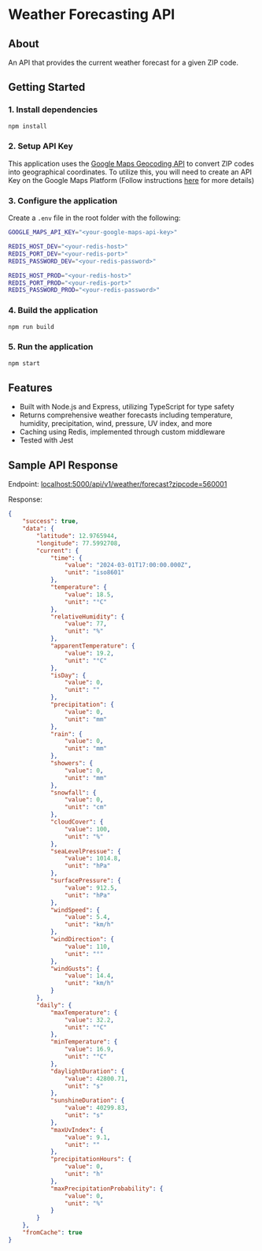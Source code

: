 # Weather Forecasting API

## About

An API that provides the current weather forecast for a given ZIP code.

## Getting Started

### 1. Install dependencies

```bash
npm install
```

### 2. Setup API Key

This application uses the
[Google Maps Geocoding API](https://developers.google.com/maps/documentation/geocoding/requests-geocoding)
to convert ZIP codes into geographical coordinates. To utilize this, you will need to create an API
Key on the Google Maps Platform (Follow instructions
[here](https://developers.google.com/maps/documentation/geocoding/get-api-key) for more details)

### 3. Configure the application

Create a `.env` file in the root folder with the following:

```bash
GOOGLE_MAPS_API_KEY="<your-google-maps-api-key>"

REDIS_HOST_DEV="<your-redis-host>"
REDIS_PORT_DEV="<your-redis-port>"
REDIS_PASSWORD_DEV="<your-redis-password>"

REDIS_HOST_PROD="<your-redis-host>"
REDIS_PORT_PROD="<your-redis-port>"
REDIS_PASSWORD_PROD="<your-redis-password>"
```

### 4. Build the application

```bash
npm run build
```

### 5. Run the application

```bash
npm start
```

## Features

- Built with Node.js and Express, utilizing TypeScript for type safety
- Returns comprehensive weather forecasts including temperature, humidity, precipitation, wind,
  pressure, UV index, and more
- Caching using Redis, implemented through custom middleware
- Tested with Jest

## Sample API Response

Endpoint:
[localhost:5000/api/v1/weather/forecast?zipcode=560001](http://localhost:5000/api/v1/weather/forecast?zipcode=560001)

Response:

```json
{
	"success": true,
	"data": {
		"latitude": 12.9765944,
		"longitude": 77.5992708,
		"current": {
			"time": {
				"value": "2024-03-01T17:00:00.000Z",
				"unit": "iso8601"
			},
			"temperature": {
				"value": 18.5,
				"unit": "°C"
			},
			"relativeHumidity": {
				"value": 77,
				"unit": "%"
			},
			"apparentTemperature": {
				"value": 19.2,
				"unit": "°C"
			},
			"isDay": {
				"value": 0,
				"unit": ""
			},
			"precipitation": {
				"value": 0,
				"unit": "mm"
			},
			"rain": {
				"value": 0,
				"unit": "mm"
			},
			"showers": {
				"value": 0,
				"unit": "mm"
			},
			"snowfall": {
				"value": 0,
				"unit": "cm"
			},
			"cloudCover": {
				"value": 100,
				"unit": "%"
			},
			"seaLevelPressue": {
				"value": 1014.8,
				"unit": "hPa"
			},
			"surfacePressure": {
				"value": 912.5,
				"unit": "hPa"
			},
			"windSpeed": {
				"value": 5.4,
				"unit": "km/h"
			},
			"windDirection": {
				"value": 110,
				"unit": "°"
			},
			"windGusts": {
				"value": 14.4,
				"unit": "km/h"
			}
		},
		"daily": {
			"maxTemperature": {
				"value": 32.2,
				"unit": "°C"
			},
			"minTemperature": {
				"value": 16.9,
				"unit": "°C"
			},
			"daylightDuration": {
				"value": 42800.71,
				"unit": "s"
			},
			"sunshineDuration": {
				"value": 40299.83,
				"unit": "s"
			},
			"maxUvIndex": {
				"value": 9.1,
				"unit": ""
			},
			"precipitationHours": {
				"value": 0,
				"unit": "h"
			},
			"maxPrecipitationProbability": {
				"value": 0,
				"unit": "%"
			}
		}
	},
	"fromCache": true
}
```
